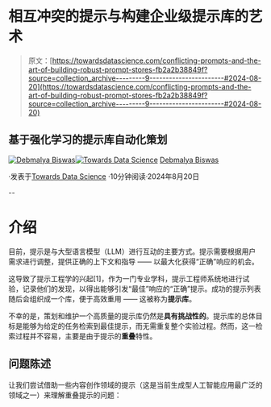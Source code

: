 # 相互冲突的提示与构建企业级提示库的艺术

> 原文：[https://towardsdatascience.com/conflicting-prompts-and-the-art-of-building-robust-prompt-stores-fb2a2b38849f?source=collection_archive---------9-----------------------#2024-08-20](https://towardsdatascience.com/conflicting-prompts-and-the-art-of-building-robust-prompt-stores-fb2a2b38849f?source=collection_archive---------9-----------------------#2024-08-20)

## 基于强化学习的提示库自动化策划

[](https://debmalyabiswas.medium.com/?source=post_page---byline--fb2a2b38849f--------------------------------)[![Debmalya Biswas](../Images/4b985e2a5b362a4b962d3ad29665dfea.png)](https://debmalyabiswas.medium.com/?source=post_page---byline--fb2a2b38849f--------------------------------)[](https://towardsdatascience.com/?source=post_page---byline--fb2a2b38849f--------------------------------)[![Towards Data Science](../Images/a6ff2676ffcc0c7aad8aaf1d79379785.png)](https://towardsdatascience.com/?source=post_page---byline--fb2a2b38849f--------------------------------) [Debmalya Biswas](https://debmalyabiswas.medium.com/?source=post_page---byline--fb2a2b38849f--------------------------------)

·发表于[Towards Data Science](https://towardsdatascience.com/?source=post_page---byline--fb2a2b38849f--------------------------------) ·10分钟阅读·2024年8月20日

--

# 介绍

目前，提示是与大型语言模型（LLM）进行互动的主要方式。提示需要根据用户需求进行调整，提供正确的上下文和指导 —— 以最大化获得“正确”响应的机会。

这导致了提示工程学的兴起[1]，作为一门专业学科，提示工程师系统地进行试验，记录他们的发现，以得出能够引发“最佳”响应的“正确”提示。成功的提示列表随后会组织成一个库，便于高效重用 —— 这被称为**提示库**。

不幸的是，策划和维护一个高质量的提示库仍然是**具有挑战性的**。提示库的总体目标是能够为给定的任务检索到最佳提示，而无需重复整个实验过程。然而，这一检索过程并不容易，主要是由于提示的**重叠**特性。

## 问题陈述

让我们尝试借助一些内容创作领域的提示（这是当前生成型人工智能应用最广泛的领域之一）来理解重叠提示的问题：
